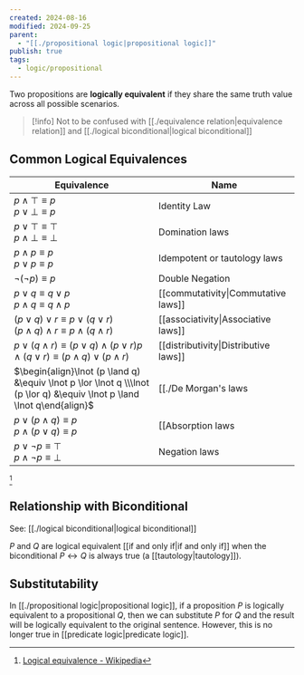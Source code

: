 ```yaml
---
created: 2024-08-16
modified: 2024-09-25
parent:
  - "[[./propositional logic|propositional logic]]"
publish: true
tags:
  - logic/propositional
---
```

Two propositions are **logically equivalent** if they share the same truth value across all possible scenarios.

> [!info] Not to be confused with [[./equivalence relation|equivalence relation]] and [[./logical biconditional|logical biconditional]]

## Common Logical Equivalences

| Equivalence                                                                                                               | Name                                  |
| ------------------------------------------------------------------------------------------------------------------------- | ------------------------------------- |
| $p \wedge \top \equiv p$<br>$p \vee \bot \equiv p$                                                                        | Identity Law                          |
| $p \vee \top \equiv \top$<br />$p \wedge \bot \equiv \bot$                                                                | Domination laws                       |
| $p \land p \equiv p$<br>$p \lor p \equiv p$                                                                               | Idempotent or tautology laws          |
| $\neg (\neg p) \equiv p$                                                                                                  | Double Negation                       |
| $p \vee q \equiv q \vee p$<br />$p \wedge q \equiv q \wedge p$                                                            | [[commutativity\|Commutative laws]]   |
| $(p \vee q) \vee r \equiv p \vee (q \vee r)$<br />$(p \wedge q) \wedge r \equiv p \wedge (q \wedge r)$                    | [[associativity\|Associative laws]]   |
| $p \vee (q \wedge r) \equiv (p \vee q) \wedge (p \vee r)$$p \wedge (q \vee r) \equiv (p \wedge q) \vee (p \wedge r)$      | [[distributivity\|Distributive laws]] |
| $\begin{align}\lnot (p \land q) &\equiv \lnot p \lor \lnot q \\\lnot (p \lor q) &\equiv \lnot p \land \lnot q\end{align}$ | [[./De Morgan's laws|De Morgan's laws]]                  |
| $p \vee (p \wedge q) \equiv p$<br />$p \wedge (p \vee q) \equiv p$                                                        | [[Absorption laws|Absorption laws]]                   |
| $p \vee \neg p \equiv \top$<br>$p \wedge \neg p \equiv \bot$                                                              | Negation laws                         |
[^1]
## Relationship with Biconditional
See: [[./logical biconditional|logical biconditional]]

$P$ and $Q$ are logical equivalent [[if and only if|if and only if]] when the biconditional $P \leftrightarrow Q$ is always true (a [[tautology|tautology]]).

## Substitutability
In [[./propositional logic|propositional logic]], if a proposition $P$ is logically equivalent to a propositional $Q$, then we can substitute $P$ for $Q$ and the result will be logically equivalent to the original sentence. However, this is no longer true in [[predicate logic|predicate logic]].


[^1]: [Logical equivalence - Wikipedia](https://en.wikipedia.org/wiki/Logical_equivalence)